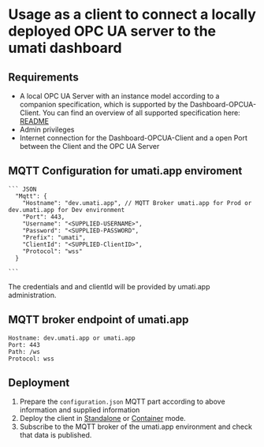 # Usage as a client to connect a locally deployed OPC UA server to the umati dashboard

## Requirements

- A local OPC UA Server with an instance model according to a companion specification, which is supported by the Dashboard-OPCUA-Client. You can find an overview of all supported specification here: [README](../README.md)
- Admin privileges
- Internet connection for the Dashboard-OPCUA-Client and a open Port between the Client and the OPC UA Server

## MQTT Configuration for umati.app enviroment

    ``` JSON
      "Mqtt": {
        "Hostname": "dev.umati.app", // MQTT Broker umati.app for Prod or dev.umati.app for Dev environment
        "Port": 443,
        "Username": "<SUPPLIED-USERNAME>", 
        "Password": "<SUPPLIED-PASSWORD",
        "Prefix": "umati",
        "ClientId": "<SUPPLIED-ClientID>",
        "Protocol": "wss" 
      }

    ```

The credentials and and clientId will be provided by umati.app administration.

## MQTT broker endpoint of umati.app

    Hostname: dev.umati.app or umati.app
    Port: 443
    Path: /ws
    Protocol: wss

## Deployment

1. Prepare the `configuration.json` MQTT part according to above information and supplied information
2. Deploy the client in [Standalone](./Standalone.md) or [Container](./Configuration.md) mode.
3. Subscribe to the MQTT broker of the umati.app environment and check that data is published.
